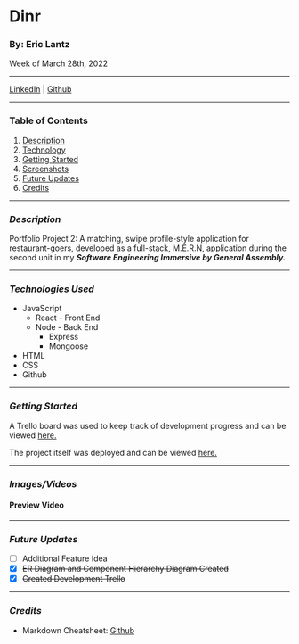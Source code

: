 # Dinr
### By: Eric Lantz

Week of March 28th, 2022
***
[LinkedIn](https://www.linkedin.com/in/eric-lantz/) | [Github](https://github.com/ericmlantz)
***
### **Table of Contents**
1. [Description](#description)
2. [Technology](#technology)
3. [Getting Started](#started)
4. [Screenshots](#screenshots)
5. [Future Updates](#updates)
6. [Credits](#updates)
***

### ***Description***
<a id="description"></a>

Portfolio Project 2: A matching, swipe profile-style application for restaurant-goers, developed as a full-stack, M.E.R.N, application during the second unit in my ***Software Engineering Immersive by General Assembly.***
***
<a id="technology"></a>
### ***Technologies Used***
* JavaScript
  * React - Front End
  * Node - Back End
    * Express
    * Mongoose
* HTML
* CSS
* Github

***
<a id="started"></a>
### ***Getting Started***
A Trello board was used to keep track of development progress and can be viewed [here.](https://trello.com/b/5U6UzkUP/dinr)

The project itself was deployed and can be viewed [here.](https://rhubarb-cupcake-82292.herokuapp.com/)
***
### ***Images/Videos***
<a id="screenshots"></a>

#### **Preview Video**


***
<a id="updates"></a>
### ***Future Updates***
- [ ] Additional Feature Idea
- [x] ~~ER Diagram and Component Hierarchy Diagram Created~~ 
- [x] ~~Created Development Trello~~

***

### ***Credits***
<a id="credits"></a>
* Markdown Cheatsheet: [Github](https://github.com/adam-p/markdown-here/wiki/Markdown-Cheatsheet#lists)
